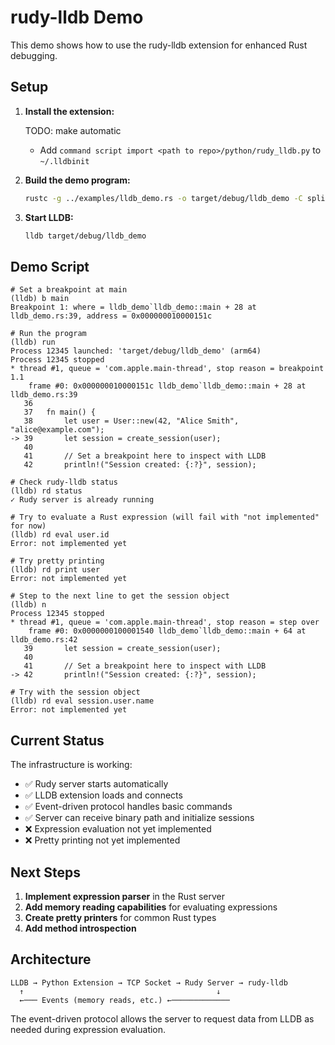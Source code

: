 # rudy-lldb Demo

This demo shows how to use the rudy-lldb extension for enhanced Rust debugging.

## Setup

1. **Install the extension:**

   TODO: make automatic

   - Add `command script import <path to repo>/python/rudy_lldb.py` to `~/.lldbinit`


2. **Build the demo program:**
   ```bash
   rustc -g ../examples/lldb_demo.rs -o target/debug/lldb_demo -C split-debuginfo=unpacked
   ```

3. **Start LLDB:**
   ```bash
   lldb target/debug/lldb_demo
   ```

## Demo Script

```lldb
# Set a breakpoint at main
(lldb) b main
Breakpoint 1: where = lldb_demo`lldb_demo::main + 28 at lldb_demo.rs:39, address = 0x000000010000151c

# Run the program
(lldb) run
Process 12345 launched: 'target/debug/lldb_demo' (arm64)
Process 12345 stopped
* thread #1, queue = 'com.apple.main-thread', stop reason = breakpoint 1.1
    frame #0: 0x000000010000151c lldb_demo`lldb_demo::main + 28 at lldb_demo.rs:39
   36   
   37   fn main() {
   38       let user = User::new(42, "Alice Smith", "alice@example.com");
-> 39       let session = create_session(user);
   40       
   41       // Set a breakpoint here to inspect with LLDB
   42       println!("Session created: {:?}", session);

# Check rudy-lldb status
(lldb) rd status
✓ Rudy server is already running

# Try to evaluate a Rust expression (will fail with "not implemented" for now)
(lldb) rd eval user.id
Error: not implemented yet

# Try pretty printing
(lldb) rd print user
Error: not implemented yet

# Step to the next line to get the session object
(lldb) n
Process 12345 stopped
* thread #1, queue = 'com.apple.main-thread', stop reason = step over
    frame #0: 0x0000000100001540 lldb_demo`lldb_demo::main + 64 at lldb_demo.rs:42
   39       let session = create_session(user);
   40       
   41       // Set a breakpoint here to inspect with LLDB
-> 42       println!("Session created: {:?}", session);

# Try with the session object
(lldb) rd eval session.user.name
Error: not implemented yet
```

## Current Status

The infrastructure is working:
- ✅ Rudy server starts automatically
- ✅ LLDB extension loads and connects
- ✅ Event-driven protocol handles basic commands
- ✅ Server can receive binary path and initialize sessions
- ❌ Expression evaluation not yet implemented
- ❌ Pretty printing not yet implemented

## Next Steps

1. **Implement expression parser** in the Rust server
2. **Add memory reading capabilities** for evaluating expressions
3. **Create pretty printers** for common Rust types
4. **Add method introspection**


## Architecture

```
LLDB → Python Extension → TCP Socket → Rudy Server → rudy-lldb
  ↑                                           ↓
  ←─── Events (memory reads, etc.) ←─────────────
```

The event-driven protocol allows the server to request data from LLDB
as needed during expression evaluation.